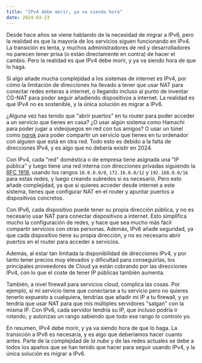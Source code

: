 ```yaml
---
title: "IPv4 debe morir, ya va siendo hora"
date: 2024-03-23
---
```


Desde hace años se viene hablando de la necesidad de migrar a IPv6, pero la realidad es que la mayoría de los servicios siguen funcionando en IPv4. La transición es lenta, y muchos administradores de red y desarrolladores no parecen tener prisa (o están directamente en contra) de hacer el cambio. Pero la realidad es que IPv4 debe morir, y ya va siendo hora de que lo haga.

Si algo añade mucha complejidad a los sistemas de internet es IPv4, por cómo la limitación de direcciones ha llevado a tener que usar NAT para conectar redes enteras a internet, o llegando incluso al punto de inventar CG-NAT para poder seguir añadiendo dispositivos a internet. La realidad es que IPv4 no es sostenible, y la única solución es migrar a IPv6.

¿Alguna vez has tenido que "abrir puertos" en tu router para poder acceder a un servicio que tienes en casa? ¿O usar algún sistema como Hamachi para poder jugar a videojuegos en red con tus amigos? O usar un túnel como [ngrok](https://ngrok.com/) para poder compartir un servicio que tienes en tu ordenador con alguien que está en otra red. Todo esto es debido a la falta de direcciones IPv4, y es algo que no debería existir en 2024.

Con IPv4, cada "red" doméstica o de empresa tiene asignada una "IP pública" y luego tiene una red interna con direcciones privadas siguiendo la [RFC 1918](https://tools.ietf.org/html/rfc1918), usando los rangos `10.0.0.0/8`, `172.16.0.0/12` y `192.168.0.0/16` para estas redes, y luego creando subredes si es necesario. Pero esto añade complejidad, ya que si quieres acceder desde internet a este sistema, tienes que configurar NAT en el router y apuntar puertos a dispositivos concretos.

Con IPv6, cada dispositivo puede tener su propia dirección pública, y no es necesario usar NAT para conectar dispositivos a internet. Esto simplifica mucho la configuración de redes, y hace que sea mucho más fácil compartir servicios con otras personas. Además, IPv6 añade seguridad, ya que cada dispositivo tiene su propia dirección, y no es necesario abrir puertos en el router para acceder a servicios.

Además, al estar tan limitada la disponibilidad de direcciones IPv4, y por tanto tener precios muy elevados y dificultad para conseguirlas, los principales proveedores de Cloud ya están cobrando por las direcciones IPv4, con lo que el coste de tener IP públicas también aumenta.

También, a nivel firewall para servicios cloud, complica las cosas. Por ejemplo, si mi servicio tiene que conectarse a tu servicio pero no quieres tenerlo expuesto a cualquiera, tendrías que añadir mi IP a tu firewall, y yo tendría que usar NAT para que mis múltiples servidores "salgan" con la misma IP. Con IPv6, cada servidor tendría su IP, que incluso podría ir rotando, y autorizas un rango sabiendo que todo ese rango lo controlo yo.

En resumen, IPv4 debe morir, y ya va siendo hora de que lo haga. La transición a IPv6 es necesaria, y es algo que deberíamos hacer cuanto antes. Parte de la complejidad de _la nube_ y de las redes actuales se debe a todos los apaños que se han tenido que hacer para seguir usando IPv4, y la única solución es migrar a IPv6.